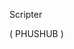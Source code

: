 Scripter

(                                                                                PHUSHUB                                                                               )
